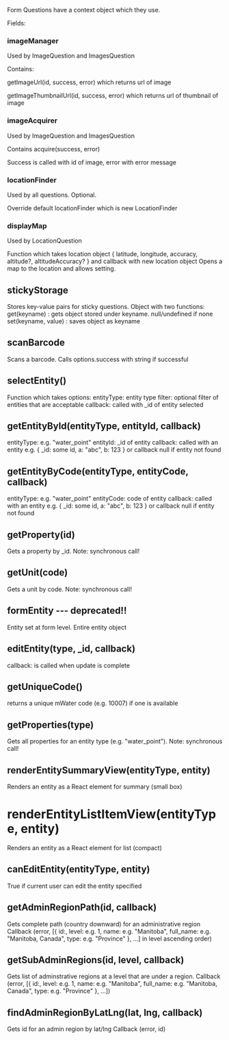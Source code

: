 Form Questions have a context object which they use.

Fields:

### imageManager

Used by ImageQuestion and ImagesQuestion

Contains:

getImageUrl(id, success, error) which returns url of image 

getImageThumbnailUrl(id, success, error) which returns url of thumbnail of image 

### imageAcquirer

Used by ImageQuestion and ImagesQuestion

Contains acquire(success, error)

Success is called with id of image, error with error message

### locationFinder

Used by all questions. Optional.

Override default locationFinder which is new LocationFinder

### displayMap

Used by LocationQuestion

Function which takes location object { latitude, longitude, accuracy, altitude?, altitudeAccuracy? } and callback with new location object
Opens a map to the location and allows setting.

## stickyStorage

Stores key-value pairs for sticky questions. Object with two functions:
get(keyname) : gets object stored under keyname. null/undefined if none
set(keyname, value) : saves object as keyname

## scanBarcode

Scans a barcode. Calls options.success with string if successful

## selectEntity(<options>)

Function which takes options:
entityType: entity type
filter: optional filter of entities that are acceptable
callback: called with _id of entity selected

## getEntityById(entityType, entityId, callback)

entityType: e.g. "water_point"
entityId: _id of entity
callback: called with an entity e.g. { _id: some id, a: "abc", b: 123 } or callback null if entity not found

## getEntityByCode(entityType, entityCode, callback)

entityType: e.g. "water_point"
entityCode: code of entity
callback: called with an entity e.g. { _id: some id, a: "abc", b: 123 } or callback null if entity not found

## getProperty(id)

Gets a property by _id. Note: synchronous call!

## getUnit(code)

Gets a unit by code. Note: synchronous call!

## formEntity --- deprecated!!

Entity set at form level. Entire entity object

## editEntity(type, _id, callback)

callback: is called when update is complete

## getUniqueCode()

returns a unique mWater code (e.g. 10007) if one is available

## getProperties(type)

Gets all properties for an entity type (e.g. "water_point"). Note: synchronous call!

## renderEntitySummaryView(entityType, entity)

Renders an entity as a React element for summary (small box)

# renderEntityListItemView(entityType, entity) 

Renders an entity as a React element for list (compact)

## canEditEntity(entityType, entity)

True if current user can edit the entity specified

## getAdminRegionPath(id, callback)

Gets complete path (country downward) for an administrative region
Callback (error, [{ id:, level: e.g. 1, name: e.g. "Manitoba", full_name: e.g. "Manitoba, Canada", type: e.g. "Province" }, ...] in level ascending order)
    
## getSubAdminRegions(id, level, callback)

Gets list of adminstrative regions at a level that are under a region. 
Callback (error, [{ id:, level: e.g. 1, name: e.g. "Manitoba", full_name: e.g. "Manitoba, Canada", type: e.g. "Province" }, ...])

## findAdminRegionByLatLng(lat, lng, callback)

Gets id for an admin region by lat/lng
Callback (error, id)
